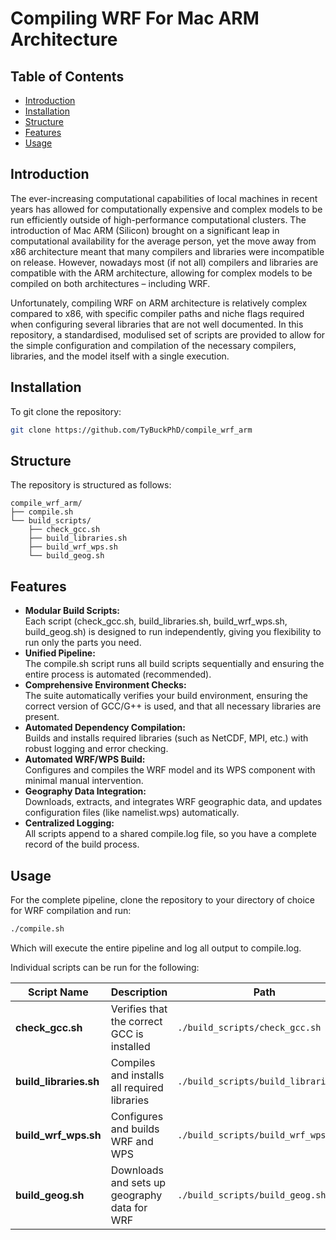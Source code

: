 # Compiling WRF For Mac ARM Architecture

## Table of Contents

- [Introduction](#introduction)
- [Installation](#installation)
- [Structure](#structure)
- [Features](#features)
- [Usage](#usage)

## Introduction

The ever-increasing computational capabilities of local machines in recent years has allowed for computationally expensive and complex models to be run efficiently outside of high-performance computational clusters. The introduction of Mac ARM (Silicon) brought on a significant leap in computational availability for the average person, yet the move away from x86 architecture meant that many compilers and libraries were incompatible on release. However, nowadays most (if not all) compilers and libraries are compatible with the ARM architecture, allowing for complex models to be compiled on both architectures – including WRF.

Unfortunately, compiling WRF on ARM architecture is relatively complex compared to x86, with specific compiler paths and niche flags required when configuring several libraries that are not well documented. In this repository, a standardised, modulised set of scripts are provided to allow for the simple configuration and compilation of the necessary compilers, libraries, and the model itself with a single execution.

## Installation 

To git clone the repository:
```bash
git clone https://github.com/TyBuckPhD/compile_wrf_arm
```

## Structure

The repository is structured as follows:
```
compile_wrf_arm/
├── compile.sh
└── build_scripts/
    ├── check_gcc.sh
    ├── build_libraries.sh
    ├── build_wrf_wps.sh
    └── build_geog.sh
```

## Features

- **Modular Build Scripts:**    
    Each script (check_gcc.sh, build_libraries.sh, build_wrf_wps.sh, build_geog.sh) is designed to run independently, giving you flexibility to run only the parts you need.
- **Unified Pipeline:**    
    The compile.sh script runs all build scripts sequentially and ensuring the entire process is automated (recommended).
- **Comprehensive Environment Checks:**    
    The suite automatically verifies your build environment, ensuring the correct version of GCC/G++ is used, and that all necessary libraries are present.
- **Automated Dependency Compilation:**    
    Builds and installs required libraries (such as NetCDF, MPI, etc.) with robust logging and error checking.
- **Automated WRF/WPS Build:**    
    Configures and compiles the WRF model and its WPS component with minimal manual intervention.
- **Geography Data Integration:**    
    Downloads, extracts, and integrates WRF geographic data, and updates configuration files (like namelist.wps) automatically.
- **Centralized Logging:**    
    All scripts append to a shared compile.log file, so you have a complete record of the build process.

## Usage

For the complete pipeline, clone the repository to your directory of choice for WRF compilation and run:
```bash
./compile.sh
```
Which will execute the entire pipeline and log all output to compile.log.

Individual scripts can be run for the following:

| Script Name           | Description                                  | Path                             |
|-----------------------|----------------------------------------------|----------------------------------|
| **check_gcc.sh**      | Verifies that the correct GCC is installed   | `./build_scripts/check_gcc.sh`   |
| **build_libraries.sh**| Compiles and installs all required libraries   | `./build_scripts/build_libraries.sh` |
| **build_wrf_wps.sh**  | Configures and builds WRF and WPS              | `./build_scripts/build_wrf_wps.sh`|
| **build_geog.sh**     | Downloads and sets up geography data for WRF   | `./build_scripts/build_geog.sh`  |

